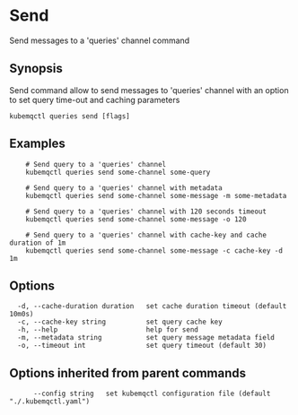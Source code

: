# Send

Send messages to a 'queries' channel command

## Synopsis

Send command allow to send messages to 'queries' channel with an option to set query time-out and caching parameters

```text
kubemqctl queries send [flags]
```

## Examples

```text
    # Send query to a 'queries' channel
    kubemqctl queries send some-channel some-query

    # Send query to a 'queries' channel with metadata
    kubemqctl queries send some-channel some-message -m some-metadata

    # Send query to a 'queries' channel with 120 seconds timeout
    kubemqctl queries send some-channel some-message -o 120

    # Send query to a 'queries' channel with cache-key and cache duration of 1m
    kubemqctl queries send some-channel some-message -c cache-key -d 1m
```

## Options

```text
  -d, --cache-duration duration   set cache duration timeout (default 10m0s)
  -c, --cache-key string          set query cache key
  -h, --help                      help for send
  -m, --metadata string           set query message metadata field
  -o, --timeout int               set query timeout (default 30)
```

## Options inherited from parent commands

```text
      --config string   set kubemqctl configuration file (default "./.kubemqctl.yaml")
```


